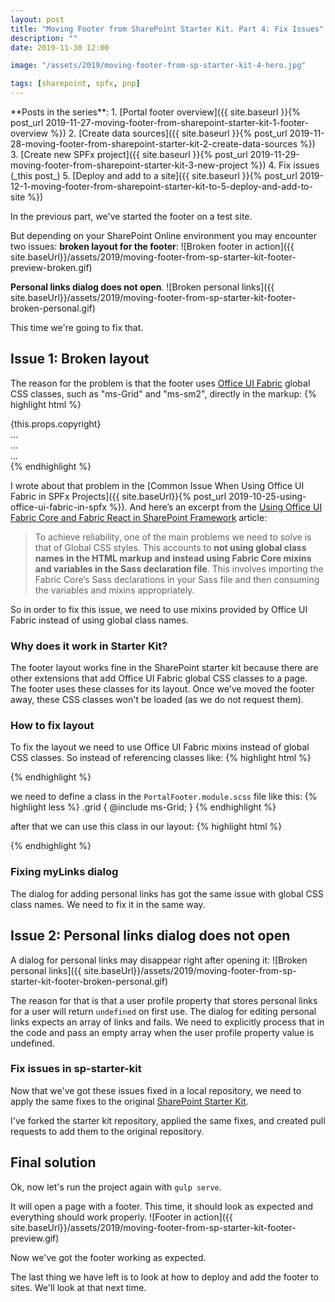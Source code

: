 ```yaml
---
layout: post
title: "Moving Footer from SharePoint Starter Kit. Part 4: Fix Issues"
description: ""
date: 2019-11-30 12:00

image: "/assets/2019/moving-footer-from-sp-starter-kit-4-hero.jpg"

tags: [sharepoint, spfx, pnp]
---
```


<aside markdown="1">
**Posts in the series**:
1. [Portal footer overview]({{ site.baseurl }}{% post_url 2019-11-27-moving-footer-from-sharepoint-starter-kit-1-footer-overview %})
2. [Create data sources]({{ site.baseurl }}{% post_url 2019-11-28-moving-footer-from-sharepoint-starter-kit-2-create-data-sources %})
3. [Create new SPFx project]({{ site.baseurl }}{% post_url 2019-11-29-moving-footer-from-sharepoint-starter-kit-3-new-project %})
4. Fix issues (_this post_)
5. [Deploy and add to a site]({{ site.baseurl }}{% post_url 2019-12-1-moving-footer-from-sharepoint-starter-kit-to-5-deploy-and-add-to-site %})
</aside>

In the previous part, we've started the footer on a test site.

But depending on your SharePoint Online environment you may encounter two issues:
**broken layout for the footer**:
![Broken footer in action]({{ site.baseUrl}}/assets/2019/moving-footer-from-sp-starter-kit-footer-preview-broken.gif)

**Personal links dialog does not open**.
![Broken personal links]({{ site.baseUrl}}/assets/2019/moving-footer-from-sp-starter-kit-footer-broken-personal.gif)

This time we're going to fix that.

## Issue 1: Broken layout
The reason for the problem is that the footer uses [Office UI Fabric](https://developer.microsoft.com/en-us/fabric) global CSS classes, such as "ms-Grid" and "ms-sm2", directly in the markup:
{% highlight html %}
<div className="ms-Grid">
  <div className="ms-Grid-row">
    <div className="ms-Grid-col ms-sm3" onClick={ this._handleToggle }>
      <Label className={styles.copyright}>{this.props.copyright}</Label>
    </div>
    <div className="ms-Grid-col ms-sm2">
      ...
    </div>
    <div className="ms-Grid-col ms-sm6" onClick={ this._handleToggle }>
      ...
    </div>
    <div className="ms-Grid-col ms-sm1" onClick={ this._handleToggle }>
      ...
    </div>
  </div>
</div>
{% endhighlight %}

I wrote about that problem in the [Common Issue When Using Office UI Fabric in SPFx Projects]({{ site.baseUrl}}{% post_url 2019-10-25-using-office-ui-fabric-in-spfx %}). And here’s an excerpt from the [Using Office UI Fabric Core and Fabric React in SharePoint Framework](https://docs.microsoft.com/en-us/sharepoint/dev/spfx/office-ui-fabric-integration) article:
> To achieve reliability, one of the main problems we need to solve is that of Global CSS styles. This accounts to **not using global class names in the HTML markup and instead using Fabric Core mixins and variables in the Sass declaration file**. This involves importing the Fabric Core’s Sass declarations in your Sass file and then consuming the variables and mixins appropriately.

So in order to fix this issue, we need to use mixins provided by Office UI Fabric instead of using global class names.

### Why does it work in Starter Kit?
The footer layout works fine in the SharePoint starter kit because there are other extensions that add Office UI Fabric global CSS classes to a page. The footer uses these classes for its layout. Once we've moved the footer away, these CSS classes won't be loaded (as we do not request them).

### How to fix layout
To fix the layout we need to use Office UI Fabric mixins instead of global CSS classes. So instead of referencing classes like:
{% highlight html %}
<div className="ms-Grid">
{% endhighlight %}

we need to define a class in the `PortalFooter.module.scss` file like this:
{% highlight less %}
.grid {
    @include ms-Grid;
}
{% endhighlight %}

after that we can use this class in our layout:
{% highlight html %}
<div className={styles.grid}>
{% endhighlight %}

### Fixing myLinks dialog
The dialog for adding personal links has got the same issue with global CSS class names. We need to fix it in the same way.

## Issue 2: Personal links dialog does not open
A dialog for personal links may disappear right after opening it:
![Broken personal links]({{ site.baseUrl}}/assets/2019/moving-footer-from-sp-starter-kit-footer-broken-personal.gif)

The reason for that is that a user profile property that stores personal links for a user will return `undefined` on first use. The dialog for editing personal links expects an array of links and fails. We need to explicitly process that in the code and pass an empty array when the user profile property value is undefined.

### Fix issues in sp-starter-kit
Now that we've got these issues fixed in a local repository, we need to apply the same fixes to the original [SharePoint Starter Kit](https://github.com/SharePoint/sp-starter-kit).

I've forked the starter kit repository, applied the same fixes, and created pull requests to add them to the original repository.

## Final solution
Ok, now let's run the project again with `gulp serve`.

It will open a page with a footer. This time, it should look as expected and everything should work properly.
![Footer in action]({{ site.baseUrl}}/assets/2019/moving-footer-from-sp-starter-kit-footer-preview.gif)

Now we've got the footer working as expected.

The last thing we have left is to look at how to deploy and add the footer to sites. We'll look at that next time.
